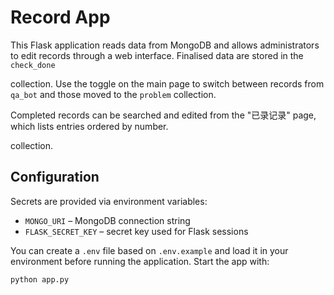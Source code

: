 # Record App

This Flask application reads data from MongoDB and allows administrators to edit
records through a web interface. Finalised data are stored in the `check_done`

collection. Use the toggle on the main page to switch between records from
`qa_bot` and those moved to the `problem` collection.

Completed records can be searched and edited from the "已录记录" page, which
lists entries ordered by number.

collection.


## Configuration

Secrets are provided via environment variables:

- `MONGO_URI` – MongoDB connection string
- `FLASK_SECRET_KEY` – secret key used for Flask sessions

You can create a `.env` file based on `.env.example` and load it in your
environment before running the application.
Start the app with:

```bash
python app.py
```

